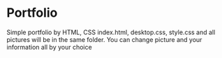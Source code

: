 # Portfolio
Simple portfolio by HTML, CSS
index.html, desktop.css, style.css and all pictures will be in the same folder. 
You can change picture and your information all by your choice
